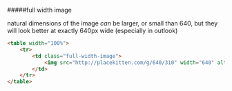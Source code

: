 #####full width image

natural dimensions of the image _can_ be larger, or small than 640, but they will look better at exactly 640px wide (especially in outlook)

```html
<table width="100%">
    <tr>
        <td class="full-width-image">
            <img src="http://placekitten.com/g/640/310" width="640" alt="" />
        </td>
    </tr>
</table>

```